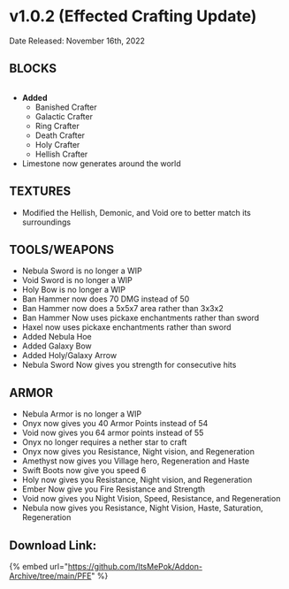 # v1.0.2 (Effected Crafting Update)

Date Released: November 16th, 2022

## B**LOCKS**

<figure><img src="https://files.gitbook.com/v0/b/gitbook-x-prod.appspot.com/o/spaces%2FoRbYFakTMIUgDeJx6IfE%2Fuploads%2FDqdTuL3j19RZ1Vo18NIi%2Fpfe(maybe)v1.0.3_keyart.png?alt=media&#x26;token=02547ead-6f4d-4fed-826d-750cff72e4fe" alt=""><figcaption></figcaption></figure>

* **Added**
  * Banished Crafter
  * Galactic Crafter
  * Ring Crafter
  * Death Crafter
  * Holy Crafter
  * Hellish Crafter
* Limestone now generates around the world

## **TEXTURES**

* Modified the Hellish, Demonic, and Void ore to better match its surroundings

## **TOOLS/WEAPONS**

* Nebula Sword is no longer a WIP
* Void Sword is no longer a WIP
* Holy Bow is no longer a WIP
* Ban Hammer now does 70 DMG instead of 50
* Ban Hammer now does a 5x5x7 area rather than 3x3x2
* Ban Hammer Now uses pickaxe enchantments rather than sword
* Haxel now uses pickaxe enchantments rather than sword
* Added Nebula Hoe
* Added Galaxy Bow
* Added Holy/Galaxy Arrow
* Nebula Sword Now gives you strength for consecutive hits

## **ARMOR**

* Nebula Armor is no longer a WIP
* Onyx now gives you 40 Armor Points instead of 54
* Void now gives you 64 armor points instead of 55
* Onyx no longer requires a nether star to craft
* Onyx now gives you Resistance, Night vision, and Regeneration
* Amethyst now gives you Village hero, Regeneration and Haste
* Swift Boots now give you speed 6
* Holy now gives you Resistance, Night vision, and Regeneration
* Ember Now give you Fire Resistance and Strength
* Void now gives you Night Vision, Speed, Resistance, and Regeneration
* Nebula now gives you Resistance, Night Vision, Haste, Saturation, Regeneration

## Download Link:&#x20;

{% embed url="https://github.com/ItsMePok/Addon-Archive/tree/main/PFE" %}
